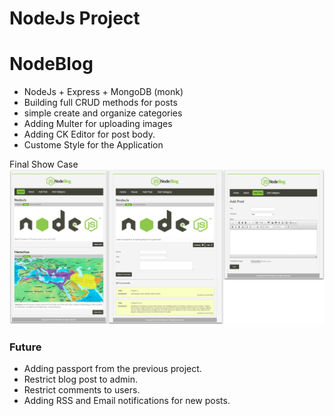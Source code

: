 # NodeJs Project
# NodeBlog

- NodeJs + Express + MongoDB (monk)
- Building full CRUD methods for posts
- simple create and organize categories
- Adding Multer for uploading images
- Adding CK Editor for post body.
- Custome Style for the Application

Final Show Case
![VIEWS](https://github.com/Devaprakash47/NodeBlog-Using-Node.js/blob/617d9d904d6734c335f2365d38067a5346ae45ac/show.jpg)

### Future
- Adding passport from the previous project.
- Restrict blog post to admin.
- Restrict comments to users.
- Adding RSS and Email notifications for new posts.
